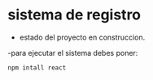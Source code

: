 <h1>sistema de registro</h1> 

- estado del proyecto en construccion.

-para ejecutar el sistema debes poner:

```npm intall react```
